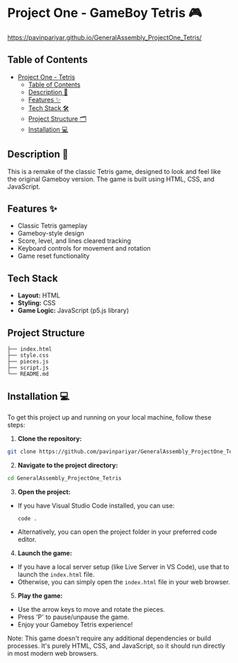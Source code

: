 # Project One - GameBoy Tetris 🎮

https://pavinpariyar.github.io/GeneralAssembly_ProjectOne_Tetris/

## Table of Contents

- [Project One - Tetris](#project-One---Tetris-️)
  - [Table of Contents](#table-of-contents)
  - [Description 📝](#description-)
  - [Features ✨](#Features)
  - [Tech Stack 🛠️](#tech-stack-️)
  - [Project Structure 🗂️](#project-structure-️)
  - [Installation 💻](#installation-)


## Description 📝
This is a remake of the classic Tetris game, designed to look and feel like the original Gameboy version. The game is built using HTML, CSS, and JavaScript.

## Features ✨
- Classic Tetris gameplay
- Gameboy-style design
- Score, level, and lines cleared tracking
- Keyboard controls for movement and rotation
- Game reset functionality

## Tech Stack

- **Layout:** HTML
- **Styling:** CSS
- **Game Logic:** JavaScript (p5.js library)

## Project Structure

```plaintext
├── index.html
├── style.css
├── pieces.js
├── script.js
└── README.md
```

## Installation 💻

To get this project up and running on your local machine, follow these steps:

1. **Clone the repository:**

```bash
git clone https://github.com/pavinpariyar/GeneralAssembly_ProjectOne_Tetris.git
```

2. **Navigate to the project directory:**

```bash
cd GeneralAssembly_ProjectOne_Tetris
```

3. **Open the project:**
- If you have Visual Studio Code installed, you can use:
  ```
  code .
  ```
- Alternatively, you can open the project folder in your preferred code editor.

4. **Launch the game:**
- If you have a local server setup (like Live Server in VS Code), use that to launch the `index.html` file.
- Otherwise, you can simply open the `index.html` file in your web browser.

5. **Play the game:**
- Use the arrow keys to move and rotate the pieces.
- Press 'P' to pause/unpause the game.
- Enjoy your Gameboy Tetris experience!

Note: This game doesn't require any additional dependencies or build processes. It's purely HTML, CSS, and JavaScript, so it should run directly in most modern web browsers.
